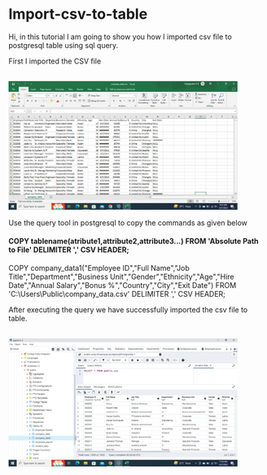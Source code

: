 # Import-csv-to-table
<p>Hi, in this tutorial I am going to show you how I imported csv file to postgresql table using sql query.</p>
<p>First I imported the CSV file</p><br>

<img src="sample images/csv.png" width="450">

<p>Use the query tool in postgresql to copy the commands as given below</p>
<h4>COPY tablename(atribute1,attribute2,attribute3...) FROM 'Absolute Path to File' DELIMITER ',' CSV HEADER;</h4>
COPY company_data1("Employee ID","Full Name","Job Title","Department","Business Unit","Gender","Ethnicity","Age","Hire Date","Annual Salary","Bonus %","Country","City","Exit Date") FROM 'C:\Users\Public\company_data.csv' DELIMITER ',' CSV HEADER;<br>
<p>After executing the query we have successfully imported the csv file to table.</p><br>
<img src="sample images/table.png" width="450">
